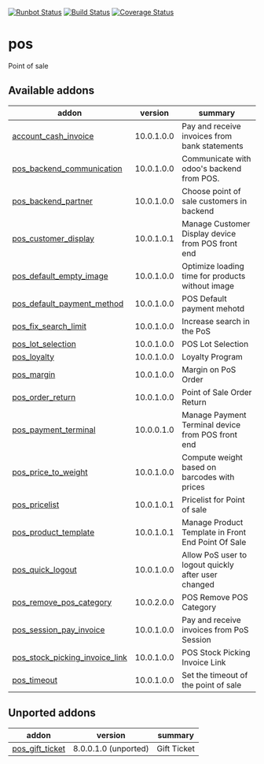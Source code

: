 [![Runbot Status](https://runbot.odoo-community.org/runbot/badge/flat/184/10.0.svg)](https://runbot.odoo-community.org/runbot/repo/github-com-oca-pos-184)
[![Build Status](https://travis-ci.org/OCA/pos.svg?branch=10.0)](https://travis-ci.org/OCA/pos)
[![Coverage Status](https://coveralls.io/repos/OCA/pos/badge.png?branch=10.0)](https://coveralls.io/r/OCA/pos?branch=10.0)

pos
===

Point of sale

[//]: # (addons)

Available addons
----------------
addon | version | summary
--- | --- | ---
[account_cash_invoice](account_cash_invoice/) | 10.0.1.0.0 | Pay and receive invoices from bank statements
[pos_backend_communication](pos_backend_communication/) | 10.0.1.0.0 | Communicate with odoo's backend from POS.
[pos_backend_partner](pos_backend_partner/) | 10.0.1.0.0 | Choose point of sale customers in backend
[pos_customer_display](pos_customer_display/) | 10.0.1.0.1 | Manage Customer Display device from POS front end
[pos_default_empty_image](pos_default_empty_image/) | 10.0.1.0.0 | Optimize loading time for products without image
[pos_default_payment_method](pos_default_payment_method/) | 10.0.1.0.0 | POS Default payment mehotd
[pos_fix_search_limit](pos_fix_search_limit/) | 10.0.1.0.0 | Increase search in the PoS
[pos_lot_selection](pos_lot_selection/) | 10.0.1.0.0 | POS Lot Selection
[pos_loyalty](pos_loyalty/) | 10.0.1.0.0 | Loyalty Program
[pos_margin](pos_margin/) | 10.0.1.0.0 | Margin on PoS Order
[pos_order_return](pos_order_return/) | 10.0.1.0.0 | Point of Sale Order Return
[pos_payment_terminal](pos_payment_terminal/) | 10.0.0.1.0 | Manage Payment Terminal device from POS front end
[pos_price_to_weight](pos_price_to_weight/) | 10.0.1.0.0 | Compute weight based on barcodes with prices
[pos_pricelist](pos_pricelist/) | 10.0.1.0.1 | Pricelist for Point of sale
[pos_product_template](pos_product_template/) | 10.0.1.0.1 | Manage Product Template in Front End Point Of Sale
[pos_quick_logout](pos_quick_logout/) | 10.0.1.0.0 | Allow PoS user to logout quickly after user changed
[pos_remove_pos_category](pos_remove_pos_category/) | 10.0.2.0.0 | POS Remove POS Category
[pos_session_pay_invoice](pos_session_pay_invoice/) | 10.0.1.0.0 | Pay and receive invoices from PoS Session
[pos_stock_picking_invoice_link](pos_stock_picking_invoice_link/) | 10.0.1.0.0 | POS Stock Picking Invoice Link
[pos_timeout](pos_timeout/) | 10.0.1.0.0 | Set the timeout of the point of sale


Unported addons
---------------
addon | version | summary
--- | --- | ---
[pos_gift_ticket](pos_gift_ticket/) | 8.0.0.1.0 (unported) | Gift Ticket

[//]: # (end addons)
